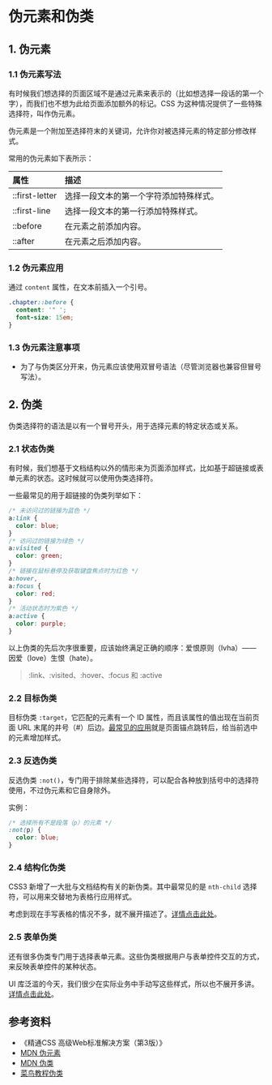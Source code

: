 # 伪元素和伪类

## 1. 伪元素

### 1.1 伪元素写法

有时候我们想选择的页面区域不是通过元素来表示的（比如想选择一段话的第一个字），而我们也不想为此给页面添加额外的标记。CSS 为这种情况提供了一些特殊选择符，叫作伪元素。  

伪元素是一个附加至选择符末的关键词，允许你对被选择元素的特定部分修改样式。  

常用的伪元素如下表所示：  

|属性|描述|
|:-- |:--|
|::first-letter|选择一段文本的第一个字符添加特殊样式。|
|::first-line|选择一段文本的第一行添加特殊样式。|
|::before|在元素之前添加内容。|
|::after|在元素之后添加内容。|

### 1.2 伪元素应用

通过 `content` 属性，在文本前插入一个引号。  

```css
.chapter::before {
  content: '" ';
  font-size: 15em;
}
```

### 1.3 伪元素注意事项

* 为了与伪类区分开来，伪元素应该使用双冒号语法（尽管浏览器也兼容但冒号写法）。  

## 2. 伪类

伪类选择符的语法是以有一个冒号开头，用于选择元素的特定状态或关系。  

### 2.1 状态伪类

有时候，我们想基于文档结构以外的情形来为页面添加样式，比如基于超链接或表单元素的状态。这时候就可以使用伪类选择符。  

一些最常见的用于超链接的伪类列举如下：

```css
/* 未访问过的链接为蓝色 */
a:link {
  color: blue;
}
/* 访问过的链接为绿色 */
a:visited {
  color: green;
}
/* 链接在鼠标悬停及获取键盘焦点时为红色 */
a:hover,
a:focus {
  color: red;
}
/* 活动状态时为紫色 */
a:active {
  color: purple;
}
```

以上伪类的先后次序很重要，应该始终满足正确的顺序：爱恨原则（lvha）—— 因爱（love）生恨（hate）。

> :link、:visited、:hover、:focus 和 :active

### 2.2 目标伪类

目标伪类 `:target`，它匹配的元素有一个 ID 属性，而且该属性的值出现在当前页面 URL 末尾的井号（#）后边。[最常见的应用](https://www.w3school.com.cn/tiy/t.asp?f=css_sel_target)就是页面锚点跳转后，给当前选中的元素增加样式。  

### 2.3 反选伪类

反选伪类 `:not()`，专门用于排除某些选择符，可以配合各种放到括号中的选择符使用，不过伪元素和它自身除外。 

实例：  
```css
/* 选择所有不是段落（p）的元素 */
:not(p) {
  color: blue;
}
```

### 2.4 结构化伪类

CSS3 新增了一大批与文档结构有关的新伪类。其中最常见的是 `nth-child` 选择符，可以用来交替地为表格行应用样式。  

考虑到现在手写表格的情况不多，就不展开描述了。[详情点击此处](https://www.w3school.com.cn/cssref/selector_nth-child.asp)。

### 2.5 表单伪类

还有很多伪类专门用于选择表单元素。这些伪类根据用户与表单控件交互的方式，来反映表单控件的某种状态。  

UI 库泛滥的今天，我们很少在实际业务中手动写这些样式，所以也不展开多讲。[详情点击此处](https://www.runoob.com/css/css-pseudo-classes.html)。


## 参考资料
* 《精通CSS 高级Web标准解决方案（第3版）》
* [MDN 伪元素](https://developer.mozilla.org/zh-CN/docs/Web/CSS/Pseudo-elements)
* [MDN 伪类](https://developer.mozilla.org/zh-CN/docs/Web/CSS/Pseudo-classes)
* [菜鸟教程伪类](https://www.runoob.com/css/css-pseudo-classes.html)
